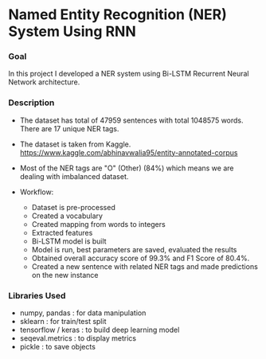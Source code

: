 # Named Entity Recognition (NER) System Using RNN

### Goal
In this project I developed a NER system using Bi-LSTM Recurrent Neural Network architecture. 
 
### Description
* The dataset has total of 47959 sentences with total 1048575 words. There are 17 unique NER tags.

* The dataset is taken from Kaggle.  https://www.kaggle.com/abhinavwalia95/entity-annotated-corpus

* Most of the NER tags are "O" (Other) (84%) which means we are dealing with imbalanced dataset.

* Workflow:

    * Dataset is pre-processed
    * Created a vocabulary
    * Created mapping from words to integers
    * Extracted features
    * Bi-LSTM model is built
    * Model is run, best parameters are saved, evaluated the results
    * Obtained overall accuracy score of 99.3% and F1 Score of 80.4%.
    * Created a new sentence with related NER tags and made predictions on the new instance


### Libraries Used
*	numpy, pandas : for data manipulation
*	sklearn : for train/test split
*	tensorflow / keras : to build deep learning model
*	seqeval.metrics : to display metrics
*	pickle : to save objects

